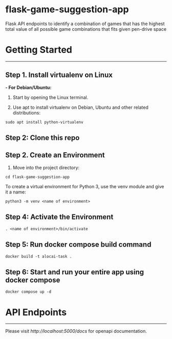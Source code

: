 # flask-game-suggestion-app
Flask API endpoints to identify a combination of games that has the highest total value of all possible game combinations that fits given pen-drive space

# Getting Started
------------

## Step 1. Install virtualenv on Linux

**- For Debian/Ubuntu:**
1. Start by opening the Linux terminal.

2. Use apt to install virtualenv on Debian, Ubuntu and other related distributions:

`sudo apt install python-virtualenv`

## Step 2: Clone this repo

## Step 2. Create an Environment

1. Move into the  project directory:

`cd flask-game-suggestion-app`

To create a virtual environment for Python 3, use the venv module and give it a name:

`python3 -m venv <name of environment>`

## Step 4: Activate the Environment

`. <name of environment>/bin/activate`


## Step 5: Run docker compose build command

`docker build -t alocai-task .`

## Step 6: Start and run your entire app using docker compose 

`docker compose up -d`


# API Endpoints
----------------

Please visit *http://localhost:5000/docs* for openapi documentation.